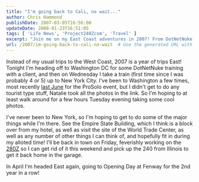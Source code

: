 ```yaml
---
title: "I'm going back to Cali, no wait..."
author: Chris Hammond
publishDate: 2007-03-05T16:56:00
updateDate: 2008-01-23T16:51:05
tags: [ 'Life News', 'Project240Zcom', 'Travel' ]
excerpt: "Join me on my East Coast adventures in 2007! From DotNetNuke training in Washington DC to exploring NYC, follow along for some major sightseeing plans! #TravelEastCoast #AdventureAwaits"
url: /2007/im-going-back-to-cali-no-wait  # Use the generated URL with year
---
```

<P>Instead of my usual trips to the West Coast, 2007 is a year of trips East! Tonight I'm heading off to Washington DC for some DotNetNuke training with a client, and then on Wednesday I take a train (first time since I was probably 4 or 5) up to New York City. I've been to Washington a few times, most recently <A class="" href="https://www.flickr.com/photos/chammond/sets/72157594301033232/" target=_blank mce_href="https://www.flickr.com/photos/chammond/sets/72157594301033232/">last June</A> for the ProSolo event, but I didn't get to do any tourist type stuff, Natalie took all the photos in the link. So I'm hoping to at least walk around for a few hours Tuesday evening taking some cool photos.</P> <P>I've never been to New York, so I'm hoping to get to do some of the major things while I'm there. See the Empire State Building, which I think is a block over from my hotel, as well as visit the site of the World Trade Center, as well as any number of other things I can think of, and hopefully fit in during my alloted time! I'll be back in town on Friday, feverishly working on the <A class="" title=Project240z.com href="https://www.project240z.com/" target=_blank mce_href="https://www.project240z.com">280Z</A> so I can get rid of it this weekend and pick up the 240 from Illinois to get it back home in the garage.</P> <P>In April I'm headed East again, going to Opening Day at Fenway for the 2nd year in a row!</P>


